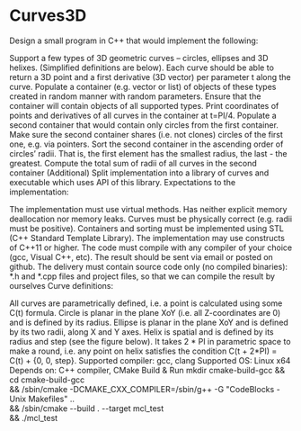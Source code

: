 # Curves3D
Design a small program in C++ that would implement the following:

Support a few types of 3D geometric curves – circles, ellipses and 3D helixes. (Simplified definitions are below). Each curve should be able to return a 3D point and a first derivative (3D vector) per parameter t along the curve.
Populate a container (e.g. vector or list) of objects of these types created in random manner with random parameters. Ensure that the container will contain objects of all supported types.
Print coordinates of points and derivatives of all curves in the container at t=PI/4.
Populate a second container that would contain only circles from the first container. Make sure the second container shares (i.e. not clones) circles of the first one, e.g. via pointers.
Sort the second container in the ascending order of circles’ radii. That is, the first element has the smallest radius, the last - the greatest.
Compute the total sum of radii of all curves in the second container
(Additional) Split implementation into a library of curves and executable which uses API of this library.
Expectations to the implementation:

The implementation must use virtual methods.
Has neither explicit memory deallocation nor memory leaks.
Curves must be physically correct (e.g. radii must be positive).
Containers and sorting must be implemented using STL (C++ Standard Template Library).
The implementation may use constructs of C++11 or higher.
The code must compile with any compiler of your choice (gcc, Visual C++, etc).
The result should be sent via email or posted on github. The delivery must contain source code only (no compiled binaries): *.h and *.cpp files and project files, so that we can compile the result by ourselves
Curve definitions:

All curves are parametrically defined, i.e. a point is calculated using some C(t) formula.
Circle is planar in the plane XoY (i.e. all Z-coordinates are 0) and is defined by its radius.
Ellipse is planar in the plane XoY and is defined by its two radii, along X and Y axes.
Helix is spatial and is defined by its radius and step (see the figure below). It takes 2 * PI in parametric space to make a round, i.e. any point on helix satisfies the condition C(t + 2*PI) = C(t) + {0, 0, step}.
Supported compiler: gcc, clang
Supported OS: Linux x64
Depends on: C++ compiler, CMake
Build & Run
mkdir cmake-build-gcc && cd cmake-build-gcc \
 && /sbin/cmake -DCMAKE_CXX_COMPILER=/sbin/g++ -G "CodeBlocks - Unix Makefiles" .. \
 && /sbin/cmake --build . --target mcl_test \
 && ./mcl_test
